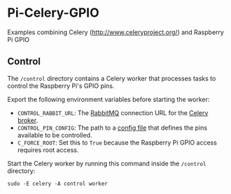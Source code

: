 # Pi-Celery-GPIO
Examples combining Celery (http://www.celeryproject.org/) and Raspberry Pi GPIO

## Control

The `/control` directory contains a Celery worker that processes tasks to control the Raspberry Pi's GPIO pins.

Export the following environment variables before starting the worker:
* `CONTROL_RABBIT_URL`: The [RabbitMQ](https://www.rabbitmq.com/) connection URL for the [Celery broker](http://celery.readthedocs.org/en/latest/getting-started/brokers/rabbitmq.html).
* `CONTROL_PIN_CONFIG`: The path to a [config file](https://github.com/projectweekend/Pi-Pin-Manager#configure-it) that defines the pins available to be controlled.
* `C_FORCE_ROOT`: Set this to `True` because the Raspberry Pi GPIO access requires root access.

Start the Celery worker by running this command inside the `/control` directory:
```
sudo -E celery -A control worker
```

